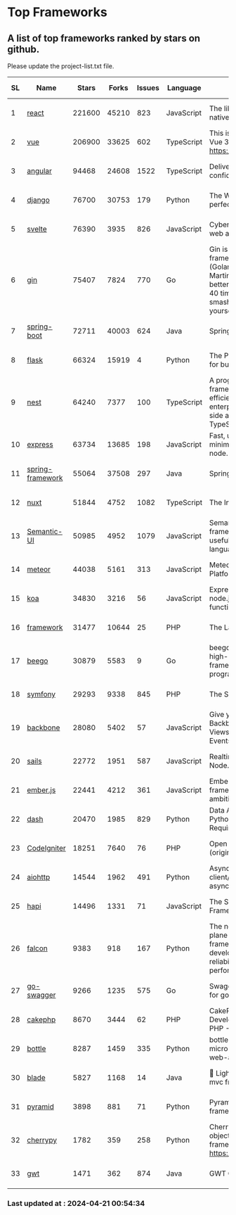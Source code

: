 # Top Frameworks
## A list of top frameworks ranked by stars on github.  
Please update the project-list.txt file.

| SL| Name  | Stars| Forks| Issues | Language | Description | Last Commit |
| --| ------| -----| ---- | ------ | -------- | ----------- | ----------- |
| 1 | [react](https://github.com/facebook/react) | 221600 | 45210 | 823 | JavaScript | The library for web and native user interfaces. | 2024-04-20 15:23:46 |
| 2 | [vue](https://github.com/vuejs/vue) | 206900 | 33625 | 602 | TypeScript | This is the repo for Vue 2. For Vue 3, go to https://github.com/vuejs/core | 2023-12-31 13:23:55 |
| 3 | [angular](https://github.com/angular/angular) | 94468 | 24608 | 1522 | TypeScript | Deliver web apps with confidence 🚀 | 2024-04-19 20:49:24 |
| 4 | [django](https://github.com/django/django) | 76700 | 30753 | 179 | Python | The Web framework for perfectionists with deadlines. | 2024-04-19 12:36:37 |
| 5 | [svelte](https://github.com/sveltejs/svelte) | 76390 | 3935 | 826 | JavaScript | Cybernetically enhanced web apps | 2024-04-20 13:37:32 |
| 6 | [gin](https://github.com/gin-gonic/gin) | 75407 | 7824 | 770 | Go | Gin is a HTTP web framework written in Go (Golang). It features a Martini-like API with much better performance -- up to 40 times faster. If you need smashing performance, get yourself some Gin. | 2024-04-07 02:18:23 |
| 7 | [spring-boot](https://github.com/spring-projects/spring-boot) | 72711 | 40003 | 624 | Java | Spring Boot | 2024-04-19 16:31:09 |
| 8 | [flask](https://github.com/pallets/flask) | 66324 | 15919 | 4 | Python | The Python micro framework for building web applications. | 2024-04-08 22:29:31 |
| 9 | [nest](https://github.com/nestjs/nest) | 64240 | 7377 | 100 | TypeScript | A progressive Node.js framework for building efficient, scalable, and enterprise-grade server-side applications with TypeScript/JavaScript 🚀 | 2024-04-19 07:17:44 |
| 10 | [express](https://github.com/expressjs/express) | 63734 | 13685 | 198 | JavaScript | Fast, unopinionated, minimalist web framework for node. | 2024-04-17 13:13:07 |
| 11 | [spring-framework](https://github.com/spring-projects/spring-framework) | 55064 | 37508 | 297 | Java | Spring Framework | 2024-04-20 17:46:23 |
| 12 | [nuxt](https://github.com/nuxt/nuxt) | 51844 | 4752 | 1082 | TypeScript | The Intuitive Vue Framework. | 2024-04-20 07:03:13 |
| 13 | [Semantic-UI](https://github.com/Semantic-Org/Semantic-UI) | 50985 | 4952 | 1079 | JavaScript | Semantic is a UI component framework based around useful principles from natural language. | 2023-01-11 17:05:32 |
| 14 | [meteor](https://github.com/meteor/meteor) | 44038 | 5161 | 313 | JavaScript | Meteor, the JavaScript App Platform | 2024-04-20 12:02:49 |
| 15 | [koa](https://github.com/koajs/koa) | 34830 | 3216 | 56 | JavaScript | Expressive middleware for node.js using ES2017 async functions | 2024-03-30 01:13:23 |
| 16 | [framework](https://github.com/laravel/framework) | 31477 | 10644 | 25 | PHP | The Laravel Framework. | 2024-04-19 15:25:02 |
| 17 | [beego](https://github.com/beego/beego) | 30879 | 5583 | 9 | Go | beego is an open-source, high-performance web framework for the Go programming language. | 2024-04-18 07:14:43 |
| 18 | [symfony](https://github.com/symfony/symfony) | 29293 | 9338 | 845 | PHP | The Symfony PHP framework | 2024-04-19 13:27:27 |
| 19 | [backbone](https://github.com/jashkenas/backbone) | 28080 | 5402 | 57 | JavaScript | Give your JS App some Backbone with Models, Views, Collections, and Events | 2024-03-06 23:22:47 |
| 20 | [sails](https://github.com/balderdashy/sails) | 22772 | 1951 | 587 | JavaScript | Realtime MVC Framework for Node.js | 2024-04-09 23:02:55 |
| 21 | [ember.js](https://github.com/emberjs/ember.js) | 22441 | 4212 | 361 | JavaScript | Ember.js - A JavaScript framework for creating ambitious web applications | 2024-04-19 17:37:25 |
| 22 | [dash](https://github.com/plotly/dash) | 20470 | 1985 | 829 | Python | Data Apps & Dashboards for Python. No JavaScript Required. | 2024-04-19 17:30:49 |
| 23 | [CodeIgniter](https://github.com/bcit-ci/CodeIgniter) | 18251 | 7640 | 76 | PHP | Open Source PHP Framework (originally from EllisLab) | 2024-03-20 03:51:42 |
| 24 | [aiohttp](https://github.com/aio-libs/aiohttp) | 14544 | 1962 | 491 | Python | Asynchronous HTTP client/server framework for asyncio and Python | 2024-04-20 18:39:38 |
| 25 | [hapi](https://github.com/hapijs/hapi) | 14496 | 1331 | 71 | JavaScript | The Simple, Secure Framework Developers Trust | 2024-04-09 14:33:32 |
| 26 | [falcon](https://github.com/falconry/falcon) | 9383 | 918 | 167 | Python | The no-magic web data plane API and microservices framework for Python developers, with a focus on reliability, correctness, and performance at scale. | 2024-04-17 17:19:18 |
| 27 | [go-swagger](https://github.com/go-swagger/go-swagger) | 9266 | 1235 | 575 | Go | Swagger 2.0 implementation for go | 2024-04-18 03:30:37 |
| 28 | [cakephp](https://github.com/cakephp/cakephp) | 8670 | 3444 | 62 | PHP | CakePHP: The Rapid Development Framework for PHP - Official Repository | 2024-04-19 18:15:21 |
| 29 | [bottle](https://github.com/bottlepy/bottle) | 8287 | 1459 | 335 | Python | bottle.py is a fast and simple micro-framework for python web-applications. | 2024-01-03 22:31:48 |
| 30 | [blade](https://github.com/lets-blade/blade) | 5827 | 1168 | 14 | Java | :rocket: Lightning fast and elegant mvc framework for Java8 | 2023-06-16 05:18:49 |
| 31 | [pyramid](https://github.com/Pylons/pyramid) | 3898 | 881 | 71 | Python | Pyramid - A Python web framework | 2024-03-03 23:38:59 |
| 32 | [cherrypy](https://github.com/cherrypy/cherrypy) | 1782 | 359 | 258 | Python | CherryPy is a pythonic, object-oriented HTTP framework.      https://cherrypy.dev | 2024-02-25 03:28:13 |
| 33 | [gwt](https://github.com/gwtproject/gwt) | 1471 | 362 | 874 | Java | GWT Open Source Project | 2024-04-17 21:16:17 |

### Last updated at : 2024-04-21 00:54:34
